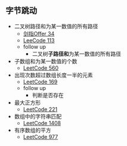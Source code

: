## 字节跳动
* 二叉树路径和为某一数值的所有路径
  * [剑指Offer 34](https://leetcode-cn.com/problems/er-cha-shu-zhong-he-wei-mou-yi-zhi-de-lu-jing-lcof/)
  * [LeeCode 113](https://leetcode-cn.com/problems/path-sum-ii/)
  * follow up
    *  二叉树**子路径和**为某一数值的所有路径
* 子数组和为某一数值的个数
  * [LeetCode 560](https://leetcode-cn.com/problems/subarray-sum-equals-k/)
* 出现次数超过数组长度一半的元素
  * [LeetCode 169](https://leetcode-cn.com/problems/majority-element/)
  * follow up
    * 判断是否存在
* 最大正方形
  * [LeetCode 221](https://leetcode-cn.com/problems/maximal-square/)
* 数组中的字符串匹配
  * [LeetCode 1408](https://leetcode-cn.com/problems/string-matching-in-an-array/)
* 有序数组的平方
  * [LeetCode 977](https://leetcode-cn.com/problems/squares-of-a-sorted-array/)
